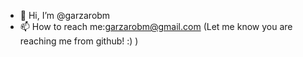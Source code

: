 - 👋 Hi, I’m @garzarobm
- 📫 How to reach me:garzarobm@gmail.com (Let me know you are reaching me from github! :) )
